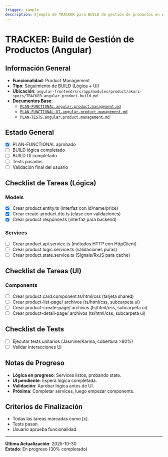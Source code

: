 ```yaml
---
trigger: sample
description: Ejemplo de TRACKER para BUILD de gestión de productos en Angular, guiando lógica y UI.
---
```


# TRACKER: Build de Gestión de Productos (Angular)

## Información General
- **Funcionalidad**: Product Management
- **Tipo**: Seguimiento de BUILD (Lógica + UI)
- **Ubicación**: `angular-frontend/src/app/modules/product/akuri-specs/TRACKER.angular.product.build.md`
- **Documentos Base**:
  - [`PLAN-FUNCTIONAL.angular.product.management.md`](angular-frontend/src/app/modules/product/akuri-specs/PLAN-FUNCTIONAL.angular.product.management.md)
  - [`PLAN-FUNCTIONAL-UI.angular.product.management.md`](angular-frontend/src/app/modules/product/akuri-specs/PLAN-FUNCTIONAL-UI.angular.product.management.md)
  - [`PLAN-TESTS.angular.product.management.md`](angular-frontend/src/app/modules/product/akuri-specs/PLAN-TESTS.angular.product.management.md)

## Estado General
- [x] PLAN-FUNCTIONAL aprobado
- [ ] BUILD lógica completado
- [ ] BUILD UI completado
- [ ] Tests pasados
- [ ] Validación final del usuario

## Checklist de Tareas (Lógica)

### Models
- [x] Crear product.entity.ts (interfaz con id/name/price)
- [x] Crear create-product.dto.ts (clase con validaciones)
- [x] Crear product.response.ts (interfaz para backend)

### Services
- [ ] Crear product.api.service.ts (métodos HTTP con HttpClient)
- [ ] Crear product.logic.service.ts (validaciones puras)
- [ ] Crear product.state.service.ts (Signals/RxJS para cache)

## Checklist de Tareas (UI)

### Components
- [ ] Crear product.card.component.ts/html/css (tarjeta shared)
- [ ] Crear product-list-page/ archivos (ts/html/css, subcarpeta ui)
- [ ] Crear product-create-page/ archivos (ts/html/css, subcarpeta ui)
- [ ] Crear product-detail-page/ archivos (ts/html/css, subcarpeta ui)

## Checklist de Tests
- [ ] Ejecutar tests unitarios (Jasmine/Karma, cobertura >80%)
- [ ] Validar interacciones UI

## Notas de Progreso
- **Lógica en progreso**: Services listos, probando state.
- **UI pendiente**: Espera lógica completada.
- **Validación**: Aprobar lógica antes de UI.
- **Próxima**: Completar services, luego empezar components.

## Criterios de Finalización
- Todas las tareas marcadas como [x].
- Tests pasan.
- Usuario aprueba funcionalidad.

---

**Última Actualización**: 2025-10-30  
**Estado**: En progreso (30% completado)